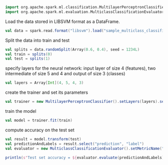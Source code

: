 
```scala
import org.apache.spark.ml.classification.MultilayerPerceptronClassifier
import org.apache.spark.ml.evaluation.MulticlassClassificationEvaluator
```

Load the data stored in LIBSVM format as a DataFrame.
```scala
val data = spark.read.format("libsvm").load("sample_multiclass_classification_data.txt")
```

Split the data into train and test
```scala
val splits = data.randomSplit(Array(0.6, 0.4), seed = 1234L)
val train = splits(0)
val test = splits(1)
```

specify layers for the neural network:
input layer of size 4 (features), two intermediate of size 5 and 4 and output of size 3 (classes)
```scala
val layers = Array[Int](4, 5, 4, 3)
```

create the trainer and set its parameters
```scala
val trainer = new MultilayerPerceptronClassifier().setLayers(layers).setBlockSize(128).setSeed(1234L).setMaxIter(100)
```

train the model
```scala
val model = trainer.fit(train)
```

compute accuracy on the test set
```scala
val result = model.transform(test)
val predictionAndLabels = result.select("prediction", "label")
val evaluator = new MulticlassClassificationEvaluator().setMetricName("accuracy")

println(s"Test set accuracy = ${evaluator.evaluate(predictionAndLabels)}")
```
